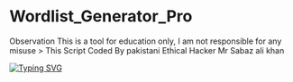 # Wordlist_Generator_Pro
Observation This is a tool for education only, I am not responsible for any misuse > This Script Coded By pakistani Ethical Hacker Mr Sabaz ali khan

<a href="https://git.io/typing-svg"><img src="https://readme-typing-svg.demolab.com?font=Fira+Code&pause=1000&color=43B824&background=FFFEFC00&width=435&lines=Wordlist+Generator+Pro+Tools;Coded+By+Pakistani+ethical+Hacker+mr+Sabaz+ali+khan+;Tools+LUNCH+Date+25%2F06%2F2025;Contect+No+%3E+%2B923409777222" alt="Typing SVG" /></a>
